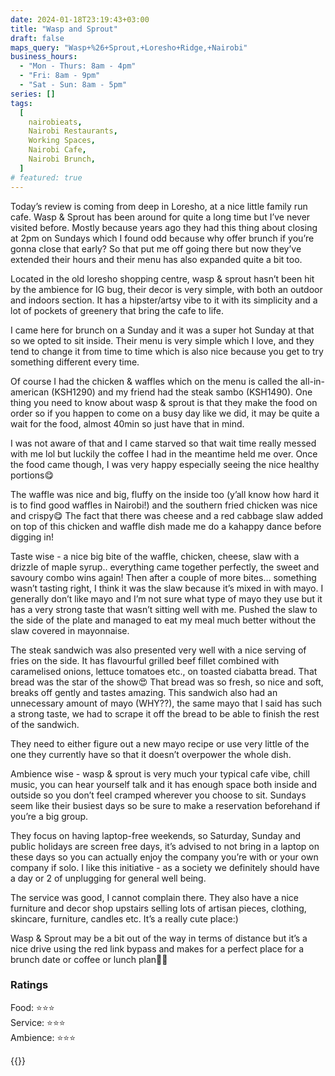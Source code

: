 ```yaml
---
date: 2024-01-18T23:19:43+03:00
title: "Wasp and Sprout"
draft: false
maps_query: "Wasp+%26+Sprout,+Loresho+Ridge,+Nairobi"
business_hours:
  - "Mon - Thurs: 8am - 4pm"
  - "Fri: 8am - 9pm"
  - "Sat - Sun: 8am - 5pm"
series: []
tags:
  [
    nairobieats,
    Nairobi Restaurants,
    Working Spaces,
    Nairobi Cafe,
    Nairobi Brunch,
  ]
# featured: true
---
```


Today’s review is coming from deep in Loresho, at a nice little family run cafe. Wasp & Sprout has been around for quite a long time but I’ve never visited before. Mostly because years ago they had this thing about closing at 2pm on Sundays which I found odd because why offer brunch if you’re gonna close that early? So that put me off going there but now they’ve extended their hours and their menu has also expanded quite a bit too.

Located in the old loresho shopping centre, wasp & sprout hasn’t been hit by the ambience for IG bug, their decor is very simple, with both an outdoor and indoors section. It has a hipster/artsy vibe to it with its simplicity and a lot of pockets of greenery that bring the cafe to life.

I came here for brunch on a Sunday and it was a super hot Sunday at that so we opted to sit inside. Their menu is very simple which I love, and they tend to change it from time to time which is also nice because you get to try something different every time.

Of course I had the chicken & waffles which on the menu is called the all-in-american (KSH1290) and my friend had the steak sambo (KSH1490). One thing you need to know about wasp & sprout is that they make the food on order so if you happen to come on a busy day like we did, it may be quite a wait for the food, almost 40min so just have that in mind.

I was not aware of that and I came starved so that wait time really messed with me lol but luckily the coffee I had in the meantime held me over. Once the food came though, I was very happy especially seeing the nice healthy portions😋

The waffle was nice and big, fluffy on the inside too (y’all know how hard it is to find good waffles in Nairobi!) and the southern fried chicken was nice and crispy😋 The fact that there was cheese and a red cabbage slaw added on top of this chicken and waffle dish made me do a kahappy dance before digging in!

Taste wise - a nice big bite of the waffle, chicken, cheese, slaw with a drizzle of maple syrup.. everything came together perfectly, the sweet and savoury combo wins again! Then after a couple of more bites… something wasn’t tasting right, I think it was the slaw because it’s mixed in with mayo. I generally don’t like mayo and I’m not sure what type of mayo they use but it has a very strong taste that wasn’t sitting well with me. Pushed the slaw to the side of the plate and managed to eat my meal much better without the slaw covered in mayonnaise.

The steak sandwich was also presented very well with a nice serving of fries on the side. It has flavourful grilled beef fillet combined with caramelised onions, lettuce tomatoes etc., on toasted ciabatta bread. That bread was the star of the show😍 That bread was so fresh, so nice and soft, breaks off gently and tastes amazing. This sandwich also had an unnecessary amount of mayo (WHY??), the same mayo that I said has such a strong taste, we had to scrape it off the bread to be able to finish the rest of the sandwich.

They need to either figure out a new mayo recipe or use very little of the one they currently have so that it doesn’t overpower the whole dish.

Ambience wise - wasp & sprout is very much your typical cafe vibe, chill music, you can hear yourself talk and it has enough space both inside and outside so you don’t feel cramped wherever you choose to sit. Sundays seem like their busiest days so be sure to make a reservation beforehand if you’re a big group.

They focus on having laptop-free weekends, so Saturday, Sunday and public holidays are screen free days, it’s advised to not bring in a laptop on these days so you can actually enjoy the company you’re with or your own company if solo. I like this initiative - as a society we definitely should have a day or 2 of unplugging for general well being.

The service was good, I cannot complain there. They also have a nice furniture and decor shop upstairs selling lots of artisan pieces, clothing, skincare, furniture, candles etc. It’s a really cute place:)

Wasp & Sprout may be a bit out of the way in terms of distance but it’s a nice drive using the red link bypass and makes for a perfect place for a brunch date or coffee or lunch plan👌🏾

### Ratings

Food: ⭐️⭐️⭐️<br>
Service: ⭐️⭐️⭐️<br>
Ambience: ⭐️⭐️⭐️<br>

{{<remote-image-gallery key="wasp-and-sprout">}}
